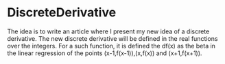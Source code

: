DiscreteDerivative
==================
The idea is to write an article where I present my new idea of a discrete derivative. The new discrete derivative will be defined in the real functions over the integers. For a such function, it is defined the df(x) as the beta in the linear regression of the points (x-1,f(x-1)),(x,f(x)) and (x+1,f(x+1)).

